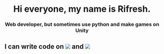 

<h1 align="center"> Hi everyone, my name is Rifresh. </h1>
<h3 align="center">Web developer, but sometimes use python and make games on Unity</h3>
<h2> I can write code on  <img src = "https://img.shields.io/badge/html5-%23E34F26.svg?style=for-the-badge&logo=html5&logoColor=white" </img>  and <img src = "https://img.shields.io/badge/css3-%231572B6.svg?style=for-the-badge&logo=css3&logoColor=white"</img> </h4> 
 

